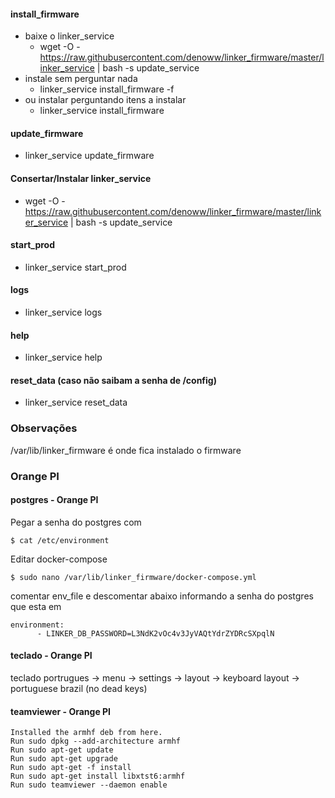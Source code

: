 #### install_firmware

- baixe o linker_service
  - wget -O - https://raw.githubusercontent.com/denoww/linker_firmware/master/linker_service | bash -s update_service
- instale sem perguntar nada
  - linker_service install_firmware -f
- ou instalar perguntando itens a instalar
  - linker_service install_firmware

#### update_firmware

- linker_service update_firmware

#### Consertar/Instalar linker_service

- wget -O - https://raw.githubusercontent.com/denoww/linker_firmware/master/linker_service | bash -s update_service

#### start_prod

- linker_service start_prod

#### logs

- linker_service logs

#### help

- linker_service help

#### reset_data (caso não saibam a senha de /config)

- linker_service reset_data


### Observações

/var/lib/linker_firmware é onde fica instalado o firmware


### Orange PI

#### postgres - Orange PI

Pegar a senha do postgres com

```$ cat /etc/environment```

Editar docker-compose

```$ sudo nano /var/lib/linker_firmware/docker-compose.yml```

comentar env_file e descomentar abaixo informando a senha do postgres que esta em 

```
environment:
      - LINKER_DB_PASSWORD=L3NdK2vOc4v3JyVAQtYdrZYDRcSXpqlN
```


#### teclado - Orange PI

teclado portrugues -> menu -> settings -> layout -> keyboard layout -> portuguese brazil (no dead keys)

#### teamviewer - Orange PI

```
Installed the armhf deb from here.
Run sudo dpkg --add-architecture armhf
Run sudo apt-get update
Run sudo apt-get upgrade
Run sudo apt-get -f install
Run sudo apt-get install libxtst6:armhf
Run sudo teamviewer --daemon enable
```
